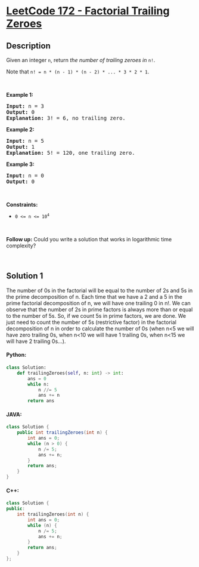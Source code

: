 # [LeetCode 172 - Factorial Trailing Zeroes](https://leetcode.com/problems/factorial-trailing-zeroes)


## Description

<p>Given an integer <code>n</code>, return <em>the number of trailing zeroes in </em><code>n!</code>.</p>

<p>Note that <code>n! = n * (n - 1) * (n - 2) * ... * 3 * 2 * 1</code>.</p>

<p>&nbsp;</p>
<p><strong class="example">Example 1:</strong></p>

<pre>
<strong>Input:</strong> n = 3
<strong>Output:</strong> 0
<strong>Explanation:</strong> 3! = 6, no trailing zero.
</pre>

<p><strong class="example">Example 2:</strong></p>

<pre>
<strong>Input:</strong> n = 5
<strong>Output:</strong> 1
<strong>Explanation:</strong> 5! = 120, one trailing zero.
</pre>

<p><strong class="example">Example 3:</strong></p>

<pre>
<strong>Input:</strong> n = 0
<strong>Output:</strong> 0
</pre>

<p>&nbsp;</p>
<p><strong>Constraints:</strong></p>

<ul>
	<li><code>0 &lt;= n &lt;= 10<sup>4</sup></code></li>
</ul>

<p>&nbsp;</p>
<p><strong>Follow up:</strong> Could you write a solution that works in logarithmic time complexity?</p>

<br/>

## Solution 1

The number of 0s in the factorial will be equal to the number of 2s and 5s in the prime decomposition of n. Each time that we have a 2 and a 5 in the prime factorial decomposition of n, we will have one trailing 0 in n!. 
We can observe that the number of 2s in prime factors is always more than or equal to the number of 5s. So, if we count 5s in prime factors, we are done. We just need to count the number of 5s (restrictive factor) in the factorial decomposition of n in order to calculate the number of 0s (when n<5 we will have zero trailing 0s, when n<10 we will have 1 trailing 0s, when n<15 we will have 2 trailing 0s...). 

<!-- tabs:start -->

#### Python:
```python
class Solution:
    def trailingZeroes(self, n: int) -> int:
        ans = 0
        while n:
            n //= 5
            ans += n
        return ans
```

#### JAVA:
```java
class Solution {
    public int trailingZeroes(int n) {
        int ans = 0;
        while (n > 0) {
            n /= 5;
            ans += n;
        }
        return ans;
    }
}
```

#### C++:
```cpp
class Solution {
public:
    int trailingZeroes(int n) {
        int ans = 0;
        while (n) {
            n /= 5;
            ans += n;
        }
        return ans;
    }
};
```

<!-- tabs:end -->

<!-- end -->
